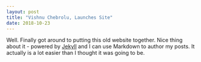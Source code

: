 ```yaml
---
layout: post
title: "Vishnu Chebrolu, Launches Site"
date: 2018-10-23
---
```


Well. Finally got around to putting this old website together. Nice thing about it - powered by [Jekyll](http://jekyllrb.com) and I can use Markdown to author my posts. It actually is a lot easier than I thought it was going to be.
